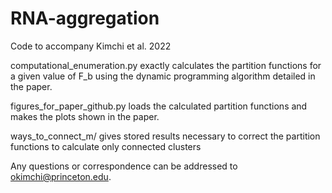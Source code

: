 # RNA-aggregation
Code to accompany Kimchi et al. 2022

computational_enumeration.py exactly calculates the partition functions for a given value of F_b using the dynamic programming algorithm detailed in the paper. 

figures_for_paper_github.py loads the calculated partition functions and makes the plots shown in the paper.

ways_to_connect_m/ gives stored results necessary to correct the partition functions to calculate only connected clusters

Any questions or correspondence can be addressed to okimchi@princeton.edu.
